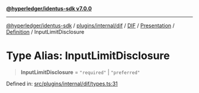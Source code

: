 [**@hyperledger/identus-sdk v7.0.0**](../../../../../../../../../../README.md)

***

[@hyperledger/identus-sdk](../../../../../../../../../../README.md) / [plugins/internal/dif](../../../../../../../README.md) / [DIF](../../../../../README.md) / [Presentation](../../../README.md) / [Definition](../README.md) / InputLimitDisclosure

# Type Alias: InputLimitDisclosure

> **InputLimitDisclosure** = `"required"` \| `"preferred"`

Defined in: [src/plugins/internal/dif/types.ts:31](https://github.com/hyperledger/identus-edge-agent-sdk-ts/blob/96423ee84b124a31ce63036d9d623d1cb73a13c2/src/plugins/internal/dif/types.ts#L31)
